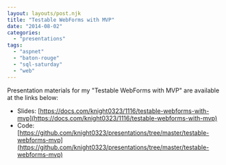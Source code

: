 ```yaml
---
layout: layouts/post.njk
title: "Testable WebForms with MVP"
date: "2014-08-02"
categories: 
  - "presentations"
tags: 
  - "aspnet"
  - "baton-rouge"
  - "sql-saturday"
  - "web"
---
```


Presentation materials for my "Testable WebForms with MVP" are available at the links below:

- Slides: [https://docs.com/knight0323/1116/testable-webforms-with-mvp](https://docs.com/knight0323/1116/testable-webforms-with-mvp)
- Code: [https://github.com/knight0323/presentations/tree/master/testable-webforms-mvp](https://github.com/knight0323/presentations/tree/master/testable-webforms-mvp)
